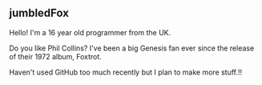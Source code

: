 ## jumbledFox
Hello! I'm a 16 year old programmer from the UK.

Do you like Phil Collins? I've been a big Genesis fan ever since the release of their 1972 album, Foxtrot.

Haven't used GitHub too much recently but I plan to make more stuff.!!
